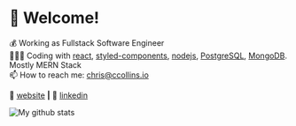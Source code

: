 # 👋 Welcome!

💰 Working as Fullstack Software Engineer<br />
👨🏼‍🏫 Coding with [react][react], [styled-components][styled], [nodejs][nodejs], [PostgreSQL][PostgreSQL], [MongoDB][MongoDB]. Mostly MERN Stack<br />
📫 How to reach me: chris@ccollins.io <br />

🏡 [website][website] **|**
👔 [linkedin][linkedin]

![My github stats](https://github-readme-stats.vercel.app/api?username=ccollins1544&show_icons=true&theme=solarized-dark)

[react]: http://reactjs.org
[styled]: https://styled-components.com
[nodejs]: https://nodejs.org/en/
[PostgreSQL]: https://www.postgresql.org/
[MongoDB]: https://www.mongodb.com/
[website]: https://ccollins.io
[linkedin]: https://www.linkedin.com/in/ccollins1544/
